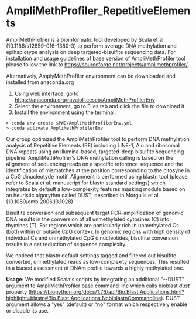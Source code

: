 # AmpliMethProfiler_RepetitiveElements
AmpliMethProfiler is a bioinformatic tool developed by Scala et al. (10.1186/s12859-016-1380-3) to perform average DNA methylation and epihaplotype analysis on deep targeted-bisulfite sequencing data.
For installation and usage guidelines of base version of AmpliMethProfiler tool please follow the link to https://sourceforge.net/projects/amplimethprofiler/.

Alternatively, AmplyMethProfiler environment can be downloaded and installed from anaconda.org
  1) Using web interface, go to https://anaconda.org/ravaioli.cesco/AmpliMethProfilerEnv
  2) Select the environment, go to Files tab and click the file to download it
  3) Install the environment using the terminal:
  
	> conda env create $PWD/AmpliMethProfilerEnv.yml
	> conda activate AmpliMethProfilerEnv

Our group optimized the AmpliMethProfiler tool to perform DNA methylation analysis of Repetitive Elements (RE) including LINE-1, Alu and ribosomal DNA repeats using an Illumina-based, targeted-deep bisulfite sequencing pipeline. 
AmpliMethProfiler's DNA methylation calling is based on the alignment of sequencing reads on a specific reference sequence and the identification of mismatches at the position corresponding to the citosyne in a CpG dinucleotyde motif. Alignment is performed using blastn tool (please refer to Scala et al. manuscript for blastn standard settings) which integrates by default a low-complexity features masking module based on an heuristic algorythm called DUST, described in Morgulis et al. (10.1089/cmb.2006.13.1028)

Bisulfite conversion and subsequent target PCR-amplification of genomic DNA results in the conversion of all unmethylated cytosines (C) into thymines (T). 
For regions which are particularly rich in unmethylated Cs (both within or outside CpG contex). In genomic regions with high density of individual Cs and unmethylated CpG dinucleotides, bisulfite conversion results in a net reduction of sequence complexity.

We noticed that blastn default settings tagged and filtered out bisulfite-converted, unmethylated reads as low-complexity sequences. This resulted in a biased assessment of DNAm profile towards a highly methylated one.

**Usage:** 
We modified Scala's scripts by integrating an additional "--DUST" argument to AmpliMethProfiler base command line which calls bioblast _dust_ property (https://biopython.org/docs/1.76/api/Bio.Blast.Applications.html?highlight=blastn#Bio.Blast.Applications.NcbiblastnCommandline). 
DUST argument allows a "yes" (default) or "no" format which respectively enable or disable its use.




